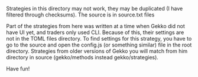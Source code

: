 Strategies in this directory may not work, they may be duplicated (I have filtered through checksums). The source is in source.txt files

Part of the strategies from here was written at a time when Gekko did not have UI yet, and traders only used CLI. Because of this, their settings are not in the TOML files directory. To find settings for this strategy, you have to go to the source and open the config.js (or something similar) file in the root directory. Strategies from older versions of Gekko you will match from him directory in source (gekko/methods instead gekko/strategies).

Have fun!
